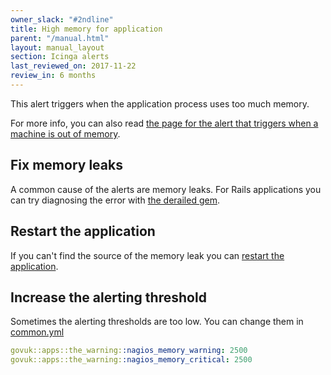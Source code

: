 ```yaml
---
owner_slack: "#2ndline"
title: High memory for application
parent: "/manual.html"
layout: manual_layout
section: Icinga alerts
last_reviewed_on: 2017-11-22
review_in: 6 months
---
```


This alert triggers when the application process uses too much memory.

For more info, you can also read [the page for the alert that triggers
when a machine is out of memory][mem].

[mem]: /manual/alerts/free-memory-warning-on-backend.html

## Fix memory leaks

A common cause of the alerts are memory leaks. For Rails applications you
can try diagnosing the error with [the derailed gem][derailed].

[derailed]: https://github.com/schneems/derailed_benchmarks

## Restart the application

If you can't find the source of the memory leak you can [restart the application](/manual/restart-application.html).

## Increase the alerting threshold

Sometimes the alerting thresholds are too low. You can change them in
[common.yml][common]

```yml
govuk::apps::the_warning::nagios_memory_warning: 2500
govuk::apps::the_warning::nagios_memory_critical: 2500
```

[common]: https://github.com/alphagov/govuk-puppet/blob/master/hieradata/common.yaml
